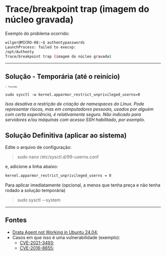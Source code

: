 # Trace/breakpoint trap (imagem do núcleo gravada)

Exemplo do problema ocorrido:

```bash
wilger@MICRO-08:~$ authentypasswords
LaunchProcess: failed to execvp:
/opt/Authenty
Trace/breakpoint trap (imagem do núcleo gravada)
```

---

## Solução - Temporária (até o reinício)

<small style="font-size:8px;">`✅ Testado`</small>

```
sudo sysctl -w kernel.apparmor_restrict_unprivileged_userns=0
```

*Isos desativa a restrição de criação de namespaces do Linux. Pode representar riscos, mas em computadores pessoais, usados por alguém com certa experiência, é relativamente seguro. Não indicado para servidores e/ou máquinas com acesso SSH habilitado, por exemplo.*


## Solução Definitiva (aplicar ao sistema)

Edite o arquivo de configuração:

> sudo nano /etc/sysctl.d/99-userns.conf

e, adicione a linha abaixo:

```sh
kernel.apparmor_restrict_unprivileged_userns = 0
```

Para aplicar imediatamente (opcional, a menos que tenha preça e não tenha rodado a solução temporária)

> sudo sysctl --system

--- 


## Fontes

- [Drata Agent not Working in Ubuntu 24.04](https://github.com/drata/drata-agent/issues/20#issuecomment-2094848078);
- Casos em que isso é uma vulnerabilidade (exemplo):
  - [CVE-2021-3493](https://nvd.nist.gov/vuln/detail/CVE-2021-3493);
  - [CVE-2016-8655](https://nvd.nist.gov/vuln/detail/CVE-2016-8655);
